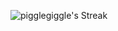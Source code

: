 ![pigglegiggle's Streak](https://github-readme-streak-stats.herokuapp.com/?user=pigglegiggle&theme=dark&hide_border=true)

